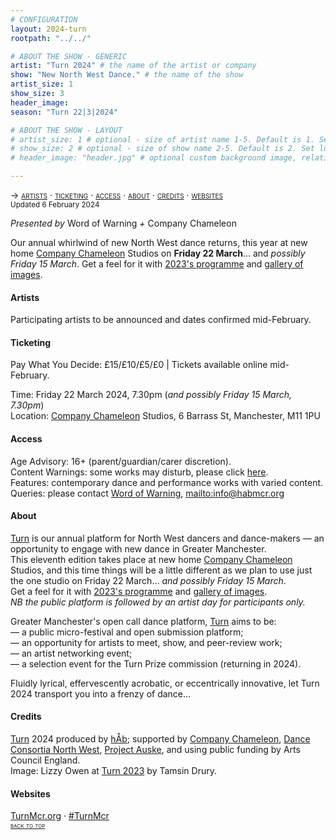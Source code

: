 ```yaml
---
# CONFIGURATION
layout: 2024-turn
rootpath: "../../"

# ABOUT THE SHOW - GENERIC
artist: "Turn 2024" # the name of the artist or company
show: "New North West Dance." # the name of the show
artist_size: 1
show_size: 3
header_image:  
season: "Turn 22|3|2024"

# ABOUT THE SHOW - LAYOUT
# artist_size: 1 # optional - size of artist name 1-5. Default is 1. Set longer names to lower values
# show_size: 2 # optional - size of show name 2-5. Default is 2. Set longer names to lower values
# header_image: "header.jpg" # optional custom background image, relative to current page

---
```

<span style='font-variant: small-caps'>→ [artists](/current/2024-turn/#artists) · [ticketing](/current/2024-turn/#ticketing) · [access](/current/2024-turn/#access) · [about](/current/2024-turn/#about) · [credits](/current/2024-turn/#credits) · [websites](/current/2024-turn/#websites)</span><br><small>Updated 6 February 2024</small>        
        
*Presented by* Word of Warning *+* Company Chameleon        
        
Our annual whirlwind of new North West dance returns, this year at new home <a href="https://companychameleon.com" target="_blank">Company Chameleon</a> Studios on **Friday 22 March**… and *possibly Friday 15 March*. Get a feel for it with [2023's programme](/archive/2023-turn/programme) and [gallery of images](/galleries/2013-turn).        
        
#### Artists         
Participating artists to be announced and dates confirmed mid-February.
         
#### Ticketing         
Pay What You Decide: £15/£10/£5/£0 | Tickets available online mid-February.         
         
Time: Friday 22 March 2024, 7.30pm (*and possibly Friday 15 March, 7.30pm*)<br>Location: <a href="https://companychameleon.com" target="_blank">Company Chameleon</a> Studios, 6 Barrass St, Manchester, M11 1PU         
        
#### Access         
Age Advisory: 16+ (parent/guardian/carer discretion).<br>Content Warnings: some works may disturb, please click [here](/warnings).<br>Features: contemporary dance and performance works with varied content.<br>Queries: please contact [Word of Warning](/), <mailto:info@habmcr.org>        
         
#### About         
[Turn](/hab/turn) is our annual platform for North West dancers and dance-makers — an opportunity to engage with new dance in Greater Manchester.<br>
This eleventh edition takes place at new home <a href="https://companychameleon.com" target="_blank">Company Chameleon</a> Studios, and this time things will be a little different as we plan to use just the one studio on Friday 22 March… *and possibly Friday 15 March*.<br>Get a feel for it with [2023's programme](/archive/2023-turn/programme) and [gallery of images](/galleries/2013-turn).<br>*NB the public platform is followed by an artist day for participants only.*        
        
Greater Manchester's open call dance platform, [Turn](/hab/turn) aims to be:<br>— a public micro-festival and open submission platform;<br>— an opportunity for artists to meet, show, and peer-review work;<br>— an artist networking event;<br>— a selection event for the Turn Prize commission (returning in 2024).         
        
Fluidly lyrical, effervescently acrobatic, or eccentrically innovative, let Turn 2024 transport you into a frenzy of dance…        
        
#### Credits                 
[Turn](/hab/turn) 2024 produced by [hÅb](/hab); supported by <a href="https://companychameleon.com" target="_blank">Company Chameleon</a>, <a href="https://danceconsortianorthwest.org" target="_blank">Dance Consortia North West</a>, <a href="https://projectauske.com" target="_blank">Project Auske</a>, and using public funding by Arts Council England.<br>Image: Lizzy Owen at [Turn 2023](/archive/2023-turn) by Tamsin Drury.        
        
#### Websites         
<a href="https://turnmcr.org" target="_blank">TurnMcr.org</a> · <a href="https://twitter.com/hashtag/TurnMcr" target="_blank">#TurnMcr</a>               
<small><span style='font-variant: small-caps'>[back to top](/current/2024-turn)</span></small>

